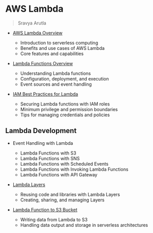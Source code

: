 # AWS Lambda
> Sravya Arutla

* [AWS Lambda Overview](aws-lambda-overview.md)
   - Introduction to serverless computing
   - Benefits and use cases of AWS Lambda
   - Core features and capabilities

* [Lambda Functions Overview](lambda-function.md)
   - Understanding Lambda functions
   - Configuration, deployment, and execution
   - Event sources and event handling

* [IAM Best Practices for Lambda](iam-best-practices-lambda.md)
   - Securing Lambda functions with IAM roles
   - Minimum privilege and permission boundaries
   - Tips for managing credentials and policies

## Lambda Development
* Event Handling with Lambda
  * Lambda Functions with S3
  * Lambda Functions with SNS
  * Lambda Functions with Scheduled Events
  * Lambda Functions with Invoking Lambda Functions
  * Lambda Functions with API Gateway

* [Lambda Layers](lambda-layers.md)
   - Reusing code and libraries with Lambda Layers
   - Creating, sharing, and managing Layers

* [Lambda Function to S3 Bucket](lambda-function-to-s3.md)
   - Writing data from Lambda to S3
   - Handling data output and storage in serverless architectures



